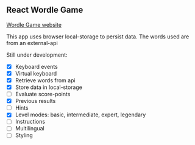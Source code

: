 ## React Wordle Game

[Wordle Game website](https://brian-react-wordle-game.netlify.app/)

This app uses browser local-storage to persist data.
The words used are from an external-api

Still under development:

- [x] Keyboard events
- [x] Virtual keyboard
- [x] Retrieve words from api
- [x] Store data in local-storage
- [ ] Evaluate score-points
- [x] Previous results
- [ ] Hints
- [x] Level modes: basic, intermediate, expert, legendary
- [ ] Instructions
- [ ] Multilingual
- [ ] Styling
